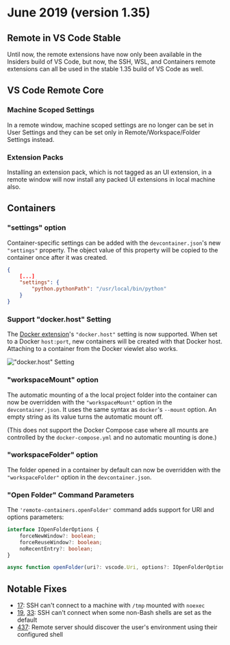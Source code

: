 # June 2019 (version 1.35)

## Remote in VS Code Stable

Until now, the remote extensions have now only been available in the Insiders build of VS Code, but now, the SSH, WSL, and Containers remote extensions can all be used in the stable 1.35 build of VS Code as well.

## VS Code Remote Core

### Machine Scoped Settings

In a remote window, machine scoped settings are no longer can be set in User Settings and they can be set only in Remote/Workspace/Folder Settings instead.

### Extension Packs

Installing an extension pack, which is not tagged as an UI extension, in a remote window will now install any packed UI extensions in local machine also.

## Containers

### "settings" option

Container-specific settings can be added with the `devcontainer.json`'s new `"settings"` property. The object value of this property will be copied to the container once after it was created.

```json
{
	[...]
	"settings": {
		"python.pythonPath": "/usr/local/bin/python"
	}
}
```

### Support "docker.host" Setting

The [Docker extension](https://marketplace.visualstudio.com/items?itemName=PeterJausovec.vscode-docker)'s `"docker.host"` setting is now supported. When set to a Docker `host:port`, new containers will be created with that Docker host. Attaching to a container from the Docker viewlet also works.

!["docker.host" Setting](images/1_35/docker-host-attach.png)

### "workspaceMount" option

The automatic mounting of a the local project folder into the container can now be overridden with the `"workspaceMount"` option in the `devcontainer.json`. It uses the same syntax as `docker`'s `--mount` option. An empty string as its value turns the automatic mount off.

(This does not support the Docker Compose case where all mounts are controlled by the `docker-compose.yml` and no automatic mounting is done.)

### "workspaceFolder" option

The folder opened in a container by default can now be overridden with the `"workspaceFolder"` option in the `devcontainer.json`.

### "Open Folder" Command Parameters

The `'remote-containers.openFolder'` command adds support for URI and options parameters:

```ts
interface IOpenFolderOptions {
	forceNewWindow?: boolean;
	forceReuseWindow?: boolean;
	noRecentEntry?: boolean;
}

async function openFolder(uri?: vscode.Uri, options?: IOpenFolderOptions);
```

## Notable Fixes

- [17](https://github.com/microsoft/vscode-remote-release/issues/17): SSH can't connect to a machine with `/tmp` mounted with `noexec`
- [19](https://github.com/microsoft/vscode-remote-release/issues/19), [33](https://github.com/microsoft/vscode-remote-release/issues/33): SSH can't connect when some non-Bash shells are set as the default
- [437](https://github.com/microsoft/vscode-remote-release/issues/437): Remote server should discover the user's environment using their configured shell